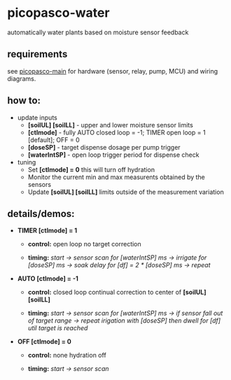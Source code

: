 # picopasco-water
automatically water plants based on moisture sensor feedback
## requirements
see [picopasco-main](https://github.com/GrayHatGuy/picopasco#parts) for hardware (sensor, relay, pump, MCU) and wiring diagrams.
## how to:
* update inputs
  - **[soilUL] [soilLL]** - upper and lower moisture sensor limits 
  - **[ctlmode]** - fully AUTO closed loop = -1; TIMER open loop = 1 [default]; OFF = 0
  - **[doseSP]** - target dispense dosage per pump trigger
  - **[waterIntSP]** - open loop trigger period for dispense check 
* tuning
  - Set **[ctlmode] = 0** this will turn off hydration  
  - Monitor the current min and max measurents obtained by the sensors
  - Update **[soilUL] [soilLL]** limits outside of the measurement variation 
## details/demos:
  - **TIMER [ctlmode] = 1**
  
      * **control:** open loop no target correction
      
      * **timing:** _start -> sensor scan for [waterIntSP] ms -> irrigate for [doseSP] ms -> soak delay for [df] = 2 * [doseSP] ms -> repeat_


  - **AUTO [ctlmode] = -1**
  
      * **control:** closed loop continual correction to center of **[soilUL] [soilLL]**
  
      * **timing:** _start -> sensor scan for [waterIntSP] ms -> if sensor fall out of target range -> repeat irigation with [doseSP] then dwell for [df] util target is reached_


  - **OFF [ctlmode] = 0**
      
      * **control:** none hydration off
  
      * **timing:** _start -> sensor scan_
